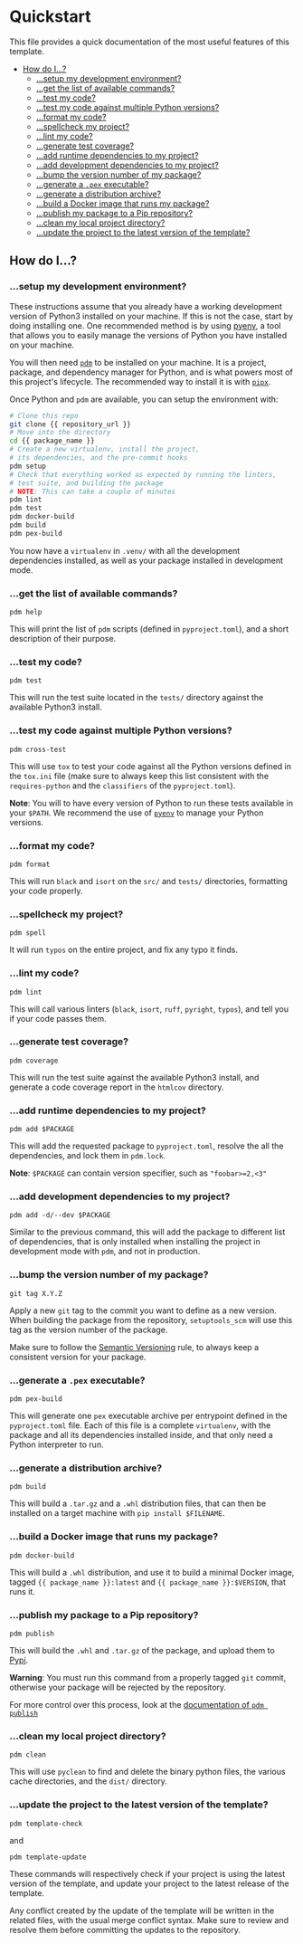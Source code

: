 # Quickstart

This file provides a quick documentation of the most useful features of this
template.

- [How do I...?](#how-do-i)
  - [...setup my development environment?](#setup-my-development-environment)
  - [...get the list of available commands?](#get-the-list-of-available-commands)
  - [...test my code?](#test-my-code)
  - [...test my code against multiple Python versions?](#test-my-code-against-multiple-python-versions)
  - [...format my code?](#format-my-code)
  - [...spellcheck my project?](#spellcheck-my-project)
  - [...lint my code?](#lint-my-code)
  - [...generate test coverage?](#generate-test-coverage)
  - [...add runtime dependencies to my project?](#add-runtime-dependencies-to-my-project)
  - [...add development dependencies to my project?](#add-development-dependencies-to-my-project)
  - [...bump the version number of my package?](#bump-the-version-number-of-my-package)
  - [...generate a `.pex` executable?](#generate-a-pex-executable)
  - [...generate a distribution archive?](#generate-a-distribution-archive)
  - [...build a Docker image that runs my package?](#build-a-docker-image-that-runs-my-package)
  - [...publish my package to a Pip repository?](#publish-my-package-to-a-pip-repository)
  - [...clean my local project directory?](#clean-my-local-project-directory)
  - [...update the project to the latest version of the template?](#update-the-project-to-the-latest-version-of-the-template)

## How do I...?

### ...setup my development environment?

These instructions assume that you already have a working development version of
Python3 installed on your machine. If this is not the case, start by doing
installing one. One recommended method is by using
[pyenv](https://github.com/pyenv/pyenv), a tool that allows you to easily manage
the versions of Python you have installed on your machine.

You will then need [`pdm`](https://pdm.fming.dev/latest/) to be installed on
your machine. It is a project, package, and dependency manager for Python, and
is what powers most of this project's lifecycle. The recommended way to install
it is with [`pipx`](https://pypa.github.io/pipx/).

Once Python and `pdm` are available, you can setup the environment with:

``` sh
# Clone this repo
git clone {{ repository_url }}
# Move into the directory
cd {{ package_name }}
# Create a new virtualenv, install the project,
# its dependencies, and the pre-commit hooks
pdm setup
# Check that everything worked as expected by running the linters,
# test suite, and building the package
# NOTE: This can take a couple of minutes
pdm lint
pdm test
pdm docker-build
pdm build
pdm pex-build
```

You now have a `virtualenv` in `.venv/` with all the development dependencies
installed, as well as your package installed in development mode.

### ...get the list of available commands?

`pdm help`

This will print the list of `pdm` scripts (defined in `pyproject.toml`), and a
short description of their purpose.

### ...test my code?

`pdm test`

This will run the test suite located in the `tests/` directory against the
available Python3 install.

### ...test my code against multiple Python versions?

`pdm cross-test`

This will use `tox` to test your code against all the Python versions defined in
the `tox.ini` file (make sure to always keep this list consistent with the
`requires-python` and the `classifiers` of the `pyproject.toml`).

**Note**: You will to have every version of Python to run these tests available
in your `$PATH`. We recommend the use of
[`pyenv`](https://github.com/pyenv/pyenv) to manage your Python versions.

### ...format my code?

`pdm format`

This will run `black` and `isort` on the `src/` and `tests/` directories,
formatting your code properly.

### ...spellcheck my project?

`pdm spell`

It will run `typos` on the entire project, and fix any typo it finds.

### ...lint my code?

`pdm lint`

This will call various linters (`black`, `isort`, `ruff`, `pyright`, `typos`), and
tell you if your code passes them.

### ...generate test coverage?

`pdm coverage`

This will run the test suite against the available Python3 install, and generate
a code coverage report in the `htmlcov` directory.

### ...add runtime dependencies to my project?

`pdm add $PACKAGE`

This will add the requested package to `pyproject.toml`, resolve the all the
dependencies, and lock them in `pdm.lock`.

**Note**: `$PACKAGE` can contain version specifier, such as `"foobar>=2,<3"`

### ...add development dependencies to my project?

`pdm add -d/--dev $PACKAGE`

Similar to the previous command, this will add the package to different list of
dependencies, that is only installed when installing the project in development
mode with `pdm`, and not in production.

### ...bump the version number of my package?

`git tag X.Y.Z`

Apply a new `git` tag to the commit you want to define as a new version. When
building the package from the repository, `setuptools_scm` will use this tag as
the version number of the package.

Make sure to follow the [Semantic Versioning](https://semver.org/) rule, to
always keep a consistent version for your package.

### ...generate a `.pex` executable?

`pdm pex-build`

This will generate one `pex` executable archive per entrypoint defined in the
`pyproject.toml` file. Each of this file is a complete `virtualenv`, with the
package and all its dependencies installed inside, and that only need a Python
interpreter to run.

### ...generate a distribution archive?

`pdm build`

This will build a `.tar.gz` and a `.whl` distribution files, that can then be
installed on a target machine with `pip install $FILENAME`.

### ...build a Docker image that runs my package?

`pdm docker-build`

This will build a `.whl` distribution, and use it to build a minimal Docker
image, tagged `{{ package_name }}:latest` and `{{ package_name }}:$VERSION`,
that runs it.

### ...publish my package to a Pip repository?

`pdm publish`

This will build the `.whl` and `.tar.gz` of the package, and upload them to
[Pypi](https://pypi.org).

**Warning**: You must run this command from a properly tagged `git` commit,
otherwise your package will be rejected by the repository.

For more control over this process, look at the [documentation of `pdm
publish`](https://pdm.fming.dev/latest/usage/publish/)

### ...clean my local project directory?

`pdm clean`

This will use `pyclean` to find and delete the binary python files, the various
cache directories, and the `dist/` directory.

### ...update the project to the latest version of the template?

`pdm template-check`

and

`pdm template-update`

These commands will respectively check if your project is using the latest
version of the template, and update your project to the latest release of the
template.

Any conflict created by the update of the template will be written in the
related files, with the usual merge conflict syntax. Make sure to review and
resolve them before committing the updates to the repository.
